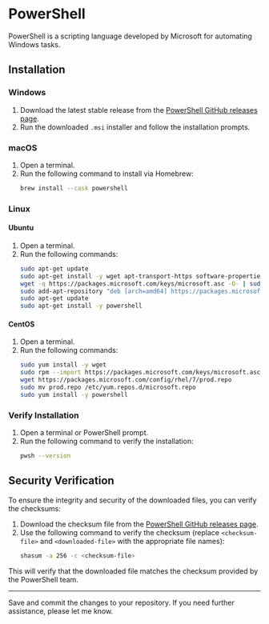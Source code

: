 # PowerShell

PowerShell is a scripting language developed by Microsoft for automating Windows tasks.

## Installation

### Windows

1. Download the latest stable release from the [PowerShell GitHub releases page](https://github.com/PowerShell/PowerShell/releases).
2. Run the downloaded `.msi` installer and follow the installation prompts.

### macOS

1. Open a terminal.
2. Run the following command to install via Homebrew:
    ```sh
    brew install --cask powershell
    ```

### Linux

#### Ubuntu

1. Open a terminal.
2. Run the following commands:
    ```sh
    sudo apt-get update
    sudo apt-get install -y wget apt-transport-https software-properties-common
    wget -q https://packages.microsoft.com/keys/microsoft.asc -O- | sudo apt-key add -
    sudo add-apt-repository "deb [arch=amd64] https://packages.microsoft.com/repos/microsoft-ubuntu-bionic-prod bionic main"
    sudo apt-get update
    sudo apt-get install -y powershell
    ```

#### CentOS

1. Open a terminal.
2. Run the following commands:
    ```sh
    sudo yum install -y wget
    sudo rpm --import https://packages.microsoft.com/keys/microsoft.asc
    wget https://packages.microsoft.com/config/rhel/7/prod.repo
    sudo mv prod.repo /etc/yum.repos.d/microsoft.repo
    sudo yum install -y powershell
    ```

### Verify Installation

1. Open a terminal or PowerShell prompt.
2. Run the following command to verify the installation:
    ```sh
    pwsh --version
    ```

## Security Verification

To ensure the integrity and security of the downloaded files, you can verify the checksums:

1. Download the checksum file from the [PowerShell GitHub releases page](https://github.com/PowerShell/PowerShell/releases).
2. Use the following command to verify the checksum (replace `<checksum-file>` and `<downloaded-file>` with the appropriate file names):
    ```sh
    shasum -a 256 -c <checksum-file>
    ```

This will verify that the downloaded file matches the checksum provided by the PowerShell team.

---

Save and commit the changes to your repository. If you need further assistance, please let me know.
